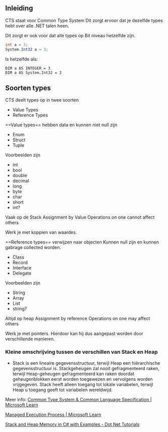 ## Inleiding

CTS staat voor Common Type System 
Dit zorgt ervoor dat je dezelfde types hebt over alle .NET talen heen. 

Dit zorgt er ook voor dat alle types op Bit niveau hetzelfde zijn. 
```csharp
int a = 3;
System.Int32 a = 3;
```
Is hetzelfde als: 
```vbnet
DIM a AS INTEGER = 3
DIM a AS System.Int32 = 3
```

## Soorten types
CTS deelt types op in twee soorten
- Value Types
- Reference Types

==Value types== hebben data en kunnen niet null zijn
- Enum
- Struct
- Tuple

Voorbeelden zijn
- int
- bool
- double
- decimal
- long
- byte
- char
- short
- int?

Vaak op de Stack
Assignment by Value
Operations on one cannot affect others

Werk je met koppien van waardes.

==Reference types== verwijzen naar objecten 
Kunnen null zijn en kunnen gabrage collected worden. 
- Class
- Record
- Interface
- Delegate

Voorbeelden zijn
- String
- Array
- List
- string?

Altijd op heap
Assignment by reference
Operations on one may affect others

Werk je met pointers. Hierdoor kan hij dus aangepast worden door verschillende manieren.

### Kleine omschrijving tussen de verschillen van Stack en Heap

- Stack is een lineaire gegevensstructuur, terwijl Heap een hiërarchische gegevensstructuur is. Stackgeheugen zal nooit gefragmenteerd raken, terwijl Heap-geheugen gefragmenteerd kan raken doordat geheugenblokken eerst worden toegewezen en vervolgens worden vrijgegeven. Stack heeft alleen toegang tot lokale variabelen, terwijl Heap u toegang geeft tot variabelen wereldwijd.


Meer info:
[Common Type System & Common Language Specification | Microsoft Learn](https://learn.microsoft.com/en-us/dotnet/standard/common-type-system)

[Managed Execution Process | Microsoft Learn](https://learn.microsoft.com/en-us/dotnet/standard/managed-execution-process)

[Stack and Heap Memory in C# with Examples - Dot Net Tutorials](https://dotnettutorials.net/lesson/stack-and-heap-dotnet/)